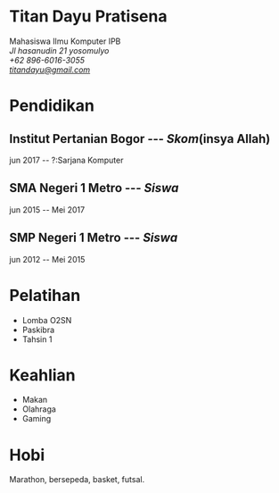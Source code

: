 # Titan Dayu Pratisena
Mahasiswa Ilmu Komputer IPB\
*Jl hasanudin 21 yosomulyo*\
*+62 896-6016-3055*\
*titandayu@gmail.com*
# Pendidikan

## Institut Pertanian Bogor --- *Skom*(insya Allah)
jun 2017 -- ?:Sarjana Komputer
## SMA Negeri 1 Metro --- *Siswa*
jun 2015 -- Mei 2017
## SMP Negeri 1 Metro --- *Siswa*
jun 2012 -- Mei 2015

# Pelatihan
* Lomba O2SN
* Paskibra
* Tahsin 1 

# Keahlian
* Makan
* Olahraga
* Gaming

# Hobi
Marathon, bersepeda, basket, futsal.
